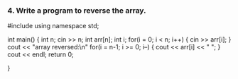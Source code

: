 ### 4. Write a program to reverse the array. 

#include <iostream>
using namespace std;

int main()
{
int n;
cin >> n;
int arr[n];
int i;
for(i = 0; i < n; i++)
{
cin >> arr[i];
}
cout << "array reversed:\n"
for(i = n-1; i >= 0; i–)
{
cout << arr[i] << " ";
}
cout << endl;
return 0;

}